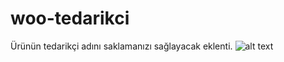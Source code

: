 # woo-tedarikci
Ürünün tedarikçi adını saklamanızı sağlayacak eklenti.
![alt text](https://firebasestorage.googleapis.com/v0/b/entegre-193905.appspot.com/o/merchant.PNG?alt=media&token=a7226ff2-80ab-4685-8d1b-ff518676e83e)
